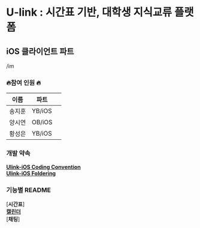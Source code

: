 

# U-link : 시간표 기반, 대학생 지식교류 플랫폼
## iOS 클라이언트 파트



/im




### 🔥참여 인원 🔥
|    이름  |    파트   |      |
| ----    | ---- | ---- |
|    송지훈  |    YB/iOS  |      |
|    양시연  |   OB/iOS   |      |
|     황성은 |   YB/iOS   |      |
 
### 개발 약속
[**Ulink-iOS Coding Convention**](README/CodingConvention.md)    
[**Ulink-iOS Foldering**](README/foldering.md)

### 기능별 README   
[**시간표**]   
[**캘린더**](README/se_readme.md)   
[**채팅**]
